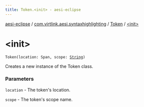 ```yaml
---
title: Token.<init> - aesi-eclipse
---
```


[aesi-eclipse](../../index.html) / [com.virtlink.aesi.syntaxhighlighting](../index.html) / [Token](index.html) / [&lt;init&gt;](.)

# &lt;init&gt;

`Token(location: Span, scope: `[`String`](https://kotlinlang.org/api/latest/jvm/stdlib/kotlin/-string/index.html)`)`

Creates a new instance of the Token class.

### Parameters

`location` - The token's location.

`scope` - The token's scope name.